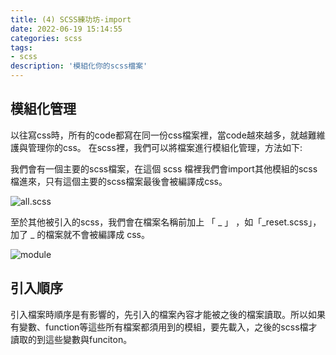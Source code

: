 ```yaml
---
title: (4) SCSS練功坊-import
date: 2022-06-19 15:14:55
categories: scss
tags: 
- scss
description: '模組化你的scss檔案'
---
```


## 模組化管理
以往寫css時，所有的code都寫在同一份css檔案裡，當code越來越多，就越難維護與管理你的css。
在scss裡，我們可以將檔案進行模組化管理，方法如下:

我們會有一個主要的scss檔案，在這個 scss 檔裡我們會import其他模組的scss檔進來，只有這個主要的scss檔案最後會被編譯成css。

![all.scss](https://firebasestorage.googleapis.com/v0/b/project-fb4ac.appspot.com/o/2022061901.png?alt=media&token=baae5c4a-b4de-4b55-a04f-9681653bf7d1)

至於其他被引入的scss，我們會在檔案名稱前加上 「 _ 」 ，如「_reset.scss」， 加了 _ 的檔案就不會被編譯成 css。

![module](https://firebasestorage.googleapis.com/v0/b/project-fb4ac.appspot.com/o/2022061902.png?alt=media&token=61fab007-d152-47c8-ae03-ce4a073e3391)

## 引入順序

引入檔案時順序是有影響的，先引入的檔案內容才能被之後的檔案讀取。所以如果有變數、function等這些所有檔案都須用到的模組，要先載入，之後的scss檔才讀取的到這些變數與funciton。









